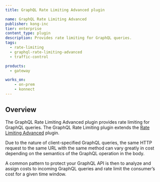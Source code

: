 ```yaml
---
title: GraphQL Rate Limiting Advanced plugin

name: GraphQL Rate Limiting Advanced
publisher: kong-inc
tier: enterprise
content_type: plugin
description: Provides rate limiting for GraphQL queries.
tags:
  - rate-limiting
  - graphql-rate-limiting-advanced
  - traffic-control

products:
  - gateway

works_on:
    - on-prem
    - konnect
---
```


## Overview

The GraphQL Rate Limiting Advanced plugin provides rate limiting for GraphQL queries. The GraphQL Rate Limiting plugin extends the [Rate Limiting Advanced](/plugins/rate-limiting-advanced/) plugin.

Due to the nature of client-specified GraphQL queries, the same HTTP request to the same URL with the same method can vary greatly in cost depending on the semantics of the GraphQL operation in the body.

A common pattern to protect your GraphQL API is then to analyze and assign costs to incoming GraphQL queries and rate limit the consumer’s cost for a given time window.
